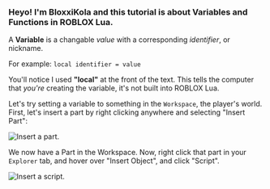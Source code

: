 ### Heyo! I'm BloxxiKola and this tutorial is about Variables and Functions in ROBLOX Lua.

A **Variable** is a changable _value_ with a corresponding _identifier_, or nickname.

For example: `local identifier = value`

You'll notice I used **"local"** at the front of the text. This tells the computer that _you're_ creating the variable, it's not built into ROBLOX Lua.

Let's try setting a variable to something in the `Workspace`, the player's world. First, let's insert a part by right clicking anywhere and selecting "Insert Part":

![](http://orig02.deviantart.net/129c/f/2016/244/f/f/insertpart_by_bloxxikola-dag4u3b.png "Insert a part.")

We now have a Part in the Workspace. Now, right click that part in your `Explorer` tab, and hover over "Insert Object", and click "Script".

![](http://orig02.deviantart.net/129c/f/2016/244/f/f/insertpart_by_bloxxikola-dag4u3b.png "Insert a script.")

